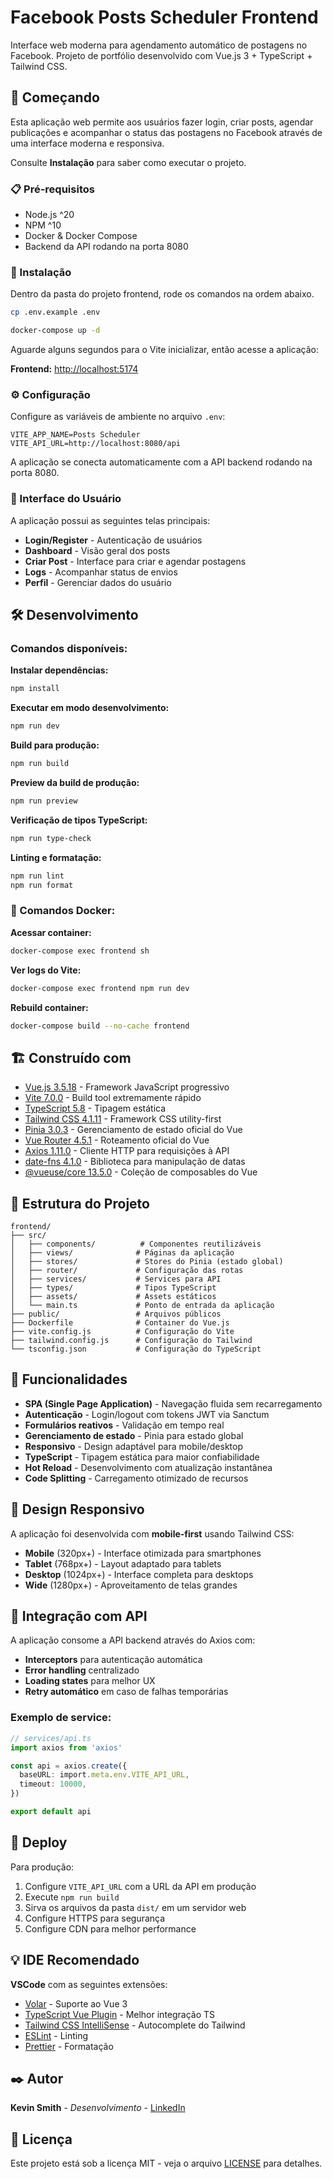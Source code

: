 # Facebook Posts Scheduler Frontend

Interface web moderna para agendamento automático de postagens no Facebook. Projeto de portfólio desenvolvido com Vue.js 3 + TypeScript + Tailwind CSS.

## 🚀 Começando

Esta aplicação web permite aos usuários fazer login, criar posts, agendar publicações e acompanhar o status das postagens no Facebook através de uma interface moderna e responsiva.

Consulte **Instalação** para saber como executar o projeto.

### 📋 Pré-requisitos

- Node.js ^20
- NPM ^10
- Docker & Docker Compose
- Backend da API rodando na porta 8080

### 🔧 Instalação

Dentro da pasta do projeto frontend, rode os comandos na ordem abaixo.

```bash
cp .env.example .env
```

```bash
docker-compose up -d
```

Aguarde alguns segundos para o Vite inicializar, então acesse a aplicação:

**Frontend:** [http://localhost:5174](http://localhost:5174)

### ⚙️ Configuração

Configure as variáveis de ambiente no arquivo `.env`:

```env
VITE_APP_NAME=Posts Scheduler
VITE_API_URL=http://localhost:8080/api
```

A aplicação se conecta automaticamente com a API backend rodando na porta 8080.

### 🎨 Interface do Usuário

A aplicação possui as seguintes telas principais:

- **Login/Register** - Autenticação de usuários
- **Dashboard** - Visão geral dos posts
- **Criar Post** - Interface para criar e agendar postagens
- **Logs** - Acompanhar status de envios
- **Perfil** - Gerenciar dados do usuário

## 🛠️ Desenvolvimento

### Comandos disponíveis:

**Instalar dependências:**

```bash
npm install
```

**Executar em modo desenvolvimento:**

```bash
npm run dev
```

**Build para produção:**

```bash
npm run build
```

**Preview da build de produção:**

```bash
npm run preview
```

**Verificação de tipos TypeScript:**

```bash
npm run type-check
```

**Linting e formatação:**

```bash
npm run lint
npm run format
```

### 🔧 Comandos Docker:

**Acessar container:**

```bash
docker-compose exec frontend sh
```

**Ver logs do Vite:**

```bash
docker-compose exec frontend npm run dev
```

**Rebuild container:**

```bash
docker-compose build --no-cache frontend
```

## 🏗️ Construído com

- [Vue.js 3.5.18](https://vuejs.org/) - Framework JavaScript progressivo
- [Vite 7.0.0](https://vitejs.dev/) - Build tool extremamente rápido
- [TypeScript 5.8](https://www.typescriptlang.org/) - Tipagem estática
- [Tailwind CSS 4.1.11](https://tailwindcss.com/) - Framework CSS utility-first
- [Pinia 3.0.3](https://pinia.vuejs.org/) - Gerenciamento de estado oficial do Vue
- [Vue Router 4.5.1](https://router.vuejs.org/) - Roteamento oficial do Vue
- [Axios 1.11.0](https://axios-http.com/) - Cliente HTTP para requisições à API
- [date-fns 4.1.0](https://date-fns.org/) - Biblioteca para manipulação de datas
- [@vueuse/core 13.5.0](https://vueuse.org/) - Coleção de composables do Vue

## 📁 Estrutura do Projeto

```
frontend/
├── src/
│   ├── components/          # Componentes reutilizáveis
│   ├── views/              # Páginas da aplicação
│   ├── stores/             # Stores do Pinia (estado global)
│   ├── router/             # Configuração das rotas
│   ├── services/           # Services para API
│   ├── types/              # Tipos TypeScript
│   ├── assets/             # Assets estáticos
│   └── main.ts             # Ponto de entrada da aplicação
├── public/                 # Arquivos públicos
├── Dockerfile              # Container do Vue.js
├── vite.config.js          # Configuração do Vite
├── tailwind.config.js      # Configuração do Tailwind
└── tsconfig.json           # Configuração do TypeScript
```

## 🎯 Funcionalidades

- **SPA (Single Page Application)** - Navegação fluida sem recarregamento
- **Autenticação** - Login/logout com tokens JWT via Sanctum
- **Formulários reativos** - Validação em tempo real
- **Gerenciamento de estado** - Pinia para estado global
- **Responsivo** - Design adaptável para mobile/desktop
- **TypeScript** - Tipagem estática para maior confiabilidade
- **Hot Reload** - Desenvolvimento com atualização instantânea
- **Code Splitting** - Carregamento otimizado de recursos

## 📱 Design Responsivo

A aplicação foi desenvolvida com **mobile-first** usando Tailwind CSS:

- **Mobile** (320px+) - Interface otimizada para smartphones
- **Tablet** (768px+) - Layout adaptado para tablets
- **Desktop** (1024px+) - Interface completa para desktops
- **Wide** (1280px+) - Aproveitamento de telas grandes

## 🔄 Integração com API

A aplicação consome a API backend através do Axios com:

- **Interceptors** para autenticação automática
- **Error handling** centralizado
- **Loading states** para melhor UX
- **Retry automático** em caso de falhas temporárias

### Exemplo de service:

```typescript
// services/api.ts
import axios from 'axios'

const api = axios.create({
  baseURL: import.meta.env.VITE_API_URL,
  timeout: 10000,
})

export default api
```

## 🚀 Deploy

Para produção:

1. Configure `VITE_API_URL` com a URL da API em produção
2. Execute `npm run build`
3. Sirva os arquivos da pasta `dist/` em um servidor web
4. Configure HTTPS para segurança
5. Configure CDN para melhor performance

## 💡 IDE Recomendado

**VSCode** com as seguintes extensões:

- [Volar](https://marketplace.visualstudio.com/items?itemName=Vue.volar) - Suporte ao Vue 3
- [TypeScript Vue Plugin](https://marketplace.visualstudio.com/items?itemName=Vue.vscode-typescript-vue-plugin) - Melhor integração TS
- [Tailwind CSS IntelliSense](https://marketplace.visualstudio.com/items?itemName=bradlc.vscode-tailwindcss) - Autocomplete do Tailwind
- [ESLint](https://marketplace.visualstudio.com/items?itemName=dbaeumer.vscode-eslint) - Linting
- [Prettier](https://marketplace.visualstudio.com/items?itemName=esbenp.prettier-vscode) - Formatação

## ✒️ Autor

**Kevin Smith** - _Desenvolvimento_ - [LinkedIn](https://www.linkedin.com/in/kevin-smith-130a04154/)

## 📄 Licença

Este projeto está sob a licença MIT - veja o arquivo [LICENSE](../LICENSE) para detalhes.
